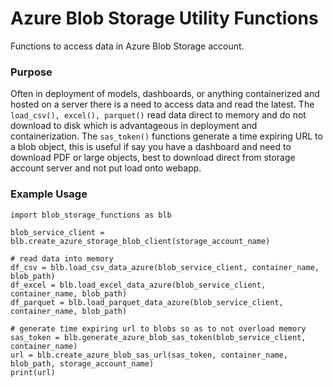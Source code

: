 # Azure Blob Storage Utility Functions

Functions to access data in Azure Blob Storage account. 

### Purpose
Often in deployment of models, dashboards, or anything containerized and hosted on a server there is a need to access data and read the latest. The `load_csv(), excel(), parquet()` read data direct to memory and do not download to disk which is advantageous in deployment and containerization. The `sas_token()` functions generate a time expiring URL to a blob object, this is useful if say you have a dashboard and need to download PDF or large objects, best to download direct from storage account server and not put load onto webapp. 

### Example Usage
```
import blob_storage_functions as blb

blob_service_client = blb.create_azure_storage_blob_client(storage_account_name)

# read data into memory 
df_csv = blb.load_csv_data_azure(blob_service_client, container_name, blob_path)
df_excel = blb.load_excel_data_azure(blob_service_client, container_name, blob_path)
df_parquet = blb.load_parquet_data_azure(blob_service_client, container_name, blob_path)

# generate time expiring url to blobs so as to not overload memory
sas_token = blb.generate_azure_blob_sas_token(blob_service_client, container_name)
url = blb.create_azure_blob_sas_url(sas_token, container_name, blob_path, storage_account_name)
print(url)
```
